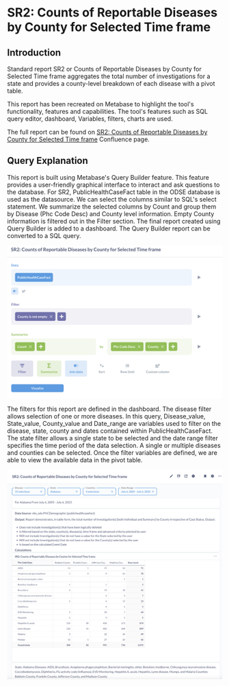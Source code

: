 # SR2: Counts of Reportable Diseases by County for Selected Time frame

## Introduction

Standard report SR2 or Counts of Reportable Diseases by County for Selected Time frame aggregates the total number of investigations for a state and provides a county-level breakdown of each disease with a pivot table. 

This report has been recreated on Metabase to highlight the tool's functionality, features and capabilities. The tool's features such as SQL query editor, dashboard, Variables, filters, charts are used. 

The full report can be found on [SR2: Counts of Reportable Diseases by County for Selected Time frame](https://cdc-nbs.atlassian.net/wiki/spaces/NM/pages/248938498/SR2+Counts+of+Reportable+Diseases+by+County+for+Selected+Time+frame) Confluence page. 
## Query Explanation

This report is built using Metabase's Query Builder feature. This feature provides a user-friendly graphical interface to interact and ask questions to the database. For SR2, PublicHealthCaseFact table in the ODSE database is used as the datasource. We can select the columns similar to SQL's select statement. We summarize the selected columns by Count and group them by Disease (Phc Code Desc) and County level information. Empty County information is filtered out in the Filter section. The final report created using Query Builder is added to a dashboard. The Query Builder report can be converted to a SQL query.

![query-builder](images/sr2_query_builder.png)



The filters for this report are defined in the dashboard. The disease filter allows selection of one or more diseases. In this query, Disease_value, State_value, County_value and Date_range are variables used to filter on the disease, state, county and dates contained within PublicHealthCaseFact. The state filter allows a single state to be selected and the date range filter specifies the time period of the data selection. A single or multiple diseases and counties can be selected. Once the filter variables are defined, we are able to view the available data in the pivot table. 


![pivot-table](images/sr2_report.png)

